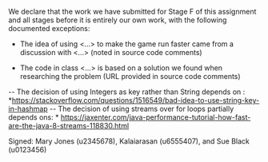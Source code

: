 We declare that the work we have submitted for Stage F of this assignment and all stages before it is entirely our own work, with the following documented exceptions:

* The idea of using <...> to make the game run faster came from a discussion with <...> (noted in source code comments)

* The code in class <...> is based on a solution we found when researching the problem (URL provided in source code comments)

-- The decision of using Integers as key rather than String depends on :
    *https://stackoverflow.com/questions/1516549/bad-idea-to-use-string-key-in-hashmap
-- The decision of using streams over for loops partially depends ons:
    * https://jaxenter.com/java-performance-tutorial-how-fast-are-the-java-8-streams-118830.html

Signed: Mary Jones (u2345678), Kalaiarasan (u6555407), and Sue Black (u0123456)

